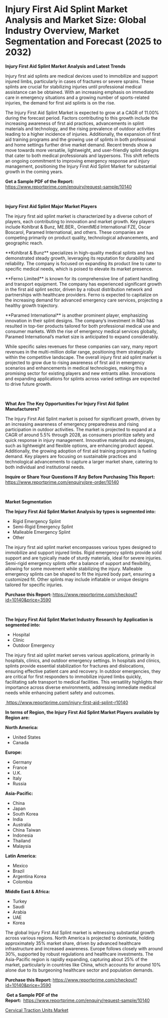 <p><h1>Injury First Aid Splint Market Analysis and Market Size: Global Industry Overview, Market Segmentation and Forecast (2025 to 2032)</h1></p><p><strong>Injury First Aid Splint Market Analysis and Latest Trends</strong></p>
<p><p>Injury first aid splints are medical devices used to immobilize and support injured limbs, particularly in cases of fractures or severe sprains. These splints are crucial for stabilizing injuries until professional medical assistance can be obtained. With an increasing emphasis on immediate care in emergency situations and a growing number of sports-related injuries, the demand for first aid splints is on the rise.</p><p>The Injury First Aid Splint Market is expected to grow at a CAGR of 11.00% during the forecast period. Factors contributing to this growth include the increasing awareness of first aid practices, advancements in splint materials and technology, and the rising prevalence of outdoor activities leading to a higher incidence of injuries. Additionally, the expansion of first aid training programs and the growing use of splints in both professional and home settings further drive market demand. Recent trends show a move towards more versatile, lightweight, and user-friendly splint designs that cater to both medical professionals and laypersons. This shift reflects an ongoing commitment to improving emergency response and injury management, positioning the Injury First Aid Splint Market for substantial growth in the coming years.</p></p>
<p><strong>Get a Sample PDF of the Report:&nbsp;</strong> <a href="https://www.reportprime.com/enquiry/request-sample/10140?utm_campaign=3249&utm_medium=2&utm_source=Github&utm_content=ia&utm_term=20032025&utm_id=injury-first-aid-splint">https://www.reportprime.com/enquiry/request-sample/10140</a></p>
<p>&nbsp;</p>
<p><strong>Injury First Aid Splint Major Market Players</strong></p>
<p><p>The injury first aid splint market is characterized by a diverse cohort of players, each contributing to innovation and market growth. Key players include Kohlbrat & Bunz, ME.BER., OrientMEd International FZE, Oscar Boscarol, Paramed International, and others. These companies are competing primarily on product quality, technological advancements, and geographic reach.</p><p>**Kohlbrat & Bunz** specializes in high-quality medical splints and has demonstrated steady growth, leveraging its reputation for durability and reliability. The company is focused on expanding its product line to cater to specific medical needs, which is poised to elevate its market presence.</p><p>**Ferno Limited** is known for its comprehensive line of patient handling and transport equipment. The company has experienced significant growth in the first aid splint sector, driven by a robust distribution network and partnerships with healthcare providers. Ferno is expected to capitalize on the increasing demand for advanced emergency care services, projecting a healthy growth trajectory.</p><p>**Paramed International** is another prominent player, emphasizing innovation in their splint designs. The company’s investment in R&D has resulted in top-tier products tailored for both professional medical use and consumer markets. With the rise of emergency medical services globally, Paramed International’s market size is anticipated to expand considerably.</p><p>While specific sales revenues for these companies can vary, many report revenues in the multi-million dollar range, positioning them strategically within the competitive landscape. The overall injury first aid splint market is projected to grow due to rising awareness of first aid in emergency scenarios and enhancements in medical technologies, making this a promising sector for existing players and new entrants alike. Innovations and expanding applications for splints across varied settings are expected to drive future growth.</p></p>
<p>&nbsp;</p>
<p><strong>What Are The Key Opportunities For Injury First Aid Splint Manufacturers?</strong></p>
<p><p>The Injury First Aid Splint market is poised for significant growth, driven by an increasing awareness of emergency preparedness and rising participation in outdoor activities. The market is projected to expand at a CAGR of around 5.5% through 2028, as consumers prioritize safety and quick response in injury management. Innovative materials and designs, such as lightweight and flexible options, are enhancing product appeal. Additionally, the growing adoption of first aid training programs is fueling demand. Key players are focusing on sustainable practices and technological advancements to capture a larger market share, catering to both individual and institutional needs.</p></p>
<p><strong>Inquire or Share Your Questions If Any Before Purchasing This Report:</strong> <a href="https://www.reportprime.com/enquiry/pre-order/10140?utm_campaign=3249&utm_medium=2&utm_source=Github&utm_content=ia&utm_term=20032025&utm_id=injury-first-aid-splint">https://www.reportprime.com/enquiry/pre-order/10140</a></p>
<p>&nbsp;</p>
<p><strong>Market Segmentation</strong></p>
<p><strong>The Injury First Aid Splint Market Analysis by types is segmented into:</strong></p>
<p><ul><li>Rigid Emergency Splint</li><li>Semi-Rigid Emergency Splint</li><li>Malleable Emergency Splint</li><li>Other</li></ul></p>
<p><p>The injury first aid splint market encompasses various types designed to immobilize and support injured limbs. Rigid emergency splints provide solid support and are typically made of sturdy materials, ideal for severe injuries. Semi-rigid emergency splints offer a balance of support and flexibility, allowing for some movement while stabilizing the injury. Malleable emergency splints can be shaped to fit the injured body part, ensuring a customized fit. Other splints may include inflatable or unique designs tailored for specific injuries.</p></p>
<p><strong>Purchase this Report:&nbsp;</strong><a href="https://www.reportprime.com/checkout?id=10140&price=3590&utm_campaign=3249&utm_medium=2&utm_source=Github&utm_content=ia&utm_term=20032025&utm_id=injury-first-aid-splint">https://www.reportprime.com/checkout?id=10140&price=3590</a></p>
<p>&nbsp;</p>
<p><strong>The Injury First Aid Splint Market Industry Research by Application is segmented into:</strong></p>
<p><ul><li>Hospital</li><li>Clinic</li><li>Outdoor Emergency</li></ul></p>
<p><p>The injury first aid splint market serves various applications, primarily in hospitals, clinics, and outdoor emergency settings. In hospitals and clinics, splints provide essential stabilization for fractures and dislocations, ensuring effective patient care and recovery. In outdoor emergencies, they are critical for first responders to immobilize injured limbs quickly, facilitating safe transport to medical facilities. This versatility highlights their importance across diverse environments, addressing immediate medical needs while enhancing patient safety and outcomes.</p></p>
<p><a href="https://www.reportprime.com/injury-first-aid-splint-r10140?utm_campaign=3249&utm_medium=2&utm_source=Github&utm_content=ia&utm_term=20032025&utm_id=injury-first-aid-splint">&nbsp;https://www.reportprime.com/injury-first-aid-splint-r10140</a></p>
<p><strong>In terms of Region, the Injury First Aid Splint Market Players available by Region are:</strong></p>
<p>
    <p> <strong> North America: </strong>
        <ul>
            <li>United States</li>
            <li>Canada</li>
        </ul>
        </p> 
    <p> <strong> Europe: </strong>
        <ul>
            <li>Germany</li>
            <li>France</li>
            <li>U.K.</li>
            <li>Italy</li>
            <li>Russia</li>
        </ul>
        </p> 
    <p> <strong> Asia-Pacific: </strong>
        <ul>
            <li>China</li>
            <li>Japan</li>
            <li>South Korea</li>
            <li>India</li>
            <li>Australia</li>
            <li>China Taiwan</li>
            <li>Indonesia</li>
            <li>Thailand</li>
            <li>Malaysia</li>
        </ul>
        </p> 
    <p> <strong> Latin America: </strong>
        <ul>
            <li>Mexico</li>
            <li>Brazil</li>
            <li>Argentina Korea</li>
            <li>Colombia</li>
        </ul>
        </p> 
    <p> <strong> Middle East & Africa: </strong>
        <ul>
            <li>Turkey</li>
            <li>Saudi</li>
            <li>Arabia</li>
            <li>UAE</li>
            <li>Korea</li>
        </ul>
    </p>
    </p>
<p><p>The global Injury First Aid Splint market is witnessing substantial growth across various regions. North America is projected to dominate, holding approximately 35% market share, driven by advanced healthcare infrastructure and increased awareness. Europe follows closely with around 30%, supported by robust regulations and healthcare investments. The Asia-Pacific region is rapidly expanding, capturing about 25% of the market, particularly in countries like China, which accounts for around 10% alone due to its burgeoning healthcare sector and population demands.</p></p>
<p><strong>Purchase this Report: </strong><a href="https://www.reportprime.com/checkout?id=10140&price=3590&utm_campaign=3249&utm_medium=2&utm_source=Github&utm_content=ia&utm_term=20032025&utm_id=injury-first-aid-splint">https://www.reportprime.com/checkout?id=10140&price=3590</a></p>
<p>&nbsp;<strong>Get a Sample PDF of the Report:&nbsp;&nbsp;</strong><a href="https://www.reportprime.com/enquiry/request-sample/10140?utm_campaign=3249&utm_medium=2&utm_source=Github&utm_content=ia&utm_term=20032025&utm_id=injury-first-aid-splint">https://www.reportprime.com/enquiry/request-sample/10140</a></p>
<p><strong></strong></p>
<p><p><a href="https://github.com/huelarnzeba29/Market-Research-Report-List-1/blob/main/cervical-traction-units-market.md?utm_campaign=3249&utm_medium=2&utm_source=Github&utm_content=ia&utm_term=20032025&utm_id=injury-first-aid-splint">Cervical Traction Units Market</a></p></p>